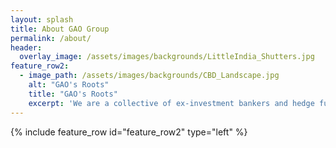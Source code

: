 ```yaml
---
layout: splash
title: About GAO Group
permalink: /about/
header:
  overlay_image: /assets/images/backgrounds/LittleIndia_Shutters.jpg
feature_row2:
  - image_path: /assets/images/backgrounds/CBD_Landscape.jpg
    alt: "GAO's Roots"
    title: "GAO's Roots"
    excerpt: 'We are a collective of ex-investment bankers and hedge fund managers that have come together to create our own independent firm.  We aim to provide institutional quality advice and management services for clients without the bloat that larger less nimble behemoths are bogged down with.  To learn more on what we can do for you, please drop us an email at hello@gao-group.com'
---
```


{% include feature_row id="feature_row2" type="left" %}



